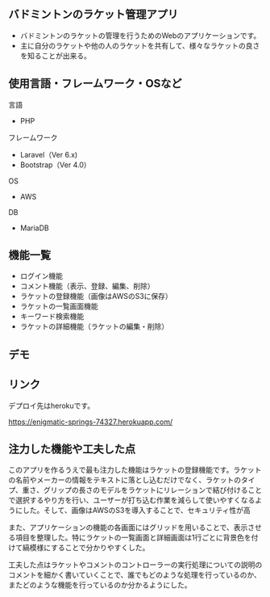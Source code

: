## バドミントンのラケット管理アプリ
- バドミントンのラケットの管理を行うためのWebのアプリケーションです。
- 主に自分のラケットや他の人のラケットを共有して、様々なラケットの良さを知ることが出来る。
## 使用言語・フレームワーク・OSなど
言語
- PHP

フレームワーク
- Laravel（Ver 6.x)
- Bootstrap（Ver 4.0）

OS
- AWS

DB
- MariaDB
## 機能一覧
- ログイン機能
- コメント機能（表示、登録、編集、削除）
- ラケットの登録機能（画像はAWSのS3に保存）
- ラケットの一覧画面機能
- キーワード検索機能
- ラケットの詳細機能（ラケットの編集・削除）
## デモ



## リンク
デプロイ先はherokuです。

https://enigmatic-springs-74327.herokuapp.com/

## 注力した機能や工夫した点
このアプリを作るうえで最も注力した機能はラケットの登録機能です。ラケットの名前やメーカーの情報をテキストに落とし込むだけでなく、ラケットのタイプ、重さ、グリップの長さのモデルをラケットにリレーションで結び付けることで選択するやり方を行い、ユーザーが打ち込む作業を減らして使いやすくなるようにした。そして、画像はAWSのS3を導入することで、セキュリティ性が高


また、アプリケーションの機能の各画面にはグリッドを用いることで、表示させる項目を整理した。特にラケットの一覧画面と詳細画面は1行ごとに背景色を付けて縞模様にすることで分かりやすくした。

工夫した点はラケットやコメントのコントローラーの実行処理についての説明のコメントを細かく書いていくことで、誰でもどのような処理を行っているのか、またどのような機能を行っているのか分かるようにした。
